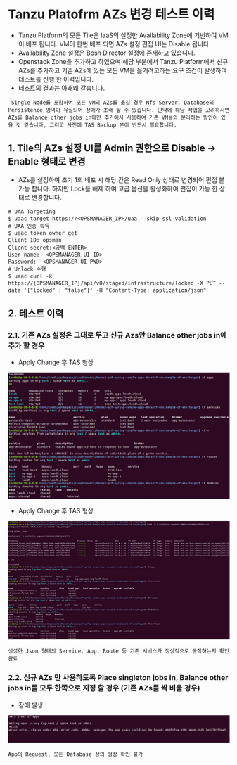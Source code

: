 # Tanzu Platofrm AZs 변경 테스트 이력

- Tanzu Platform의 모든 Tile은 IaaS의 설정한 Availability Zone에 기반하여 VM이 배포 됩니다. VM이 한번 배포 되면 AZs 설정 편집 UI는 Disable 됩니다.
- Availability Zone 설정은 Bosh Director 설정에 존재하고 있습니다.
- Openstack Zone을 추가하고 하였으며 해당 부분에서 Tanzu Platform에서 신규 AZs를 추가하고 기존 AZs에 있는 모든 VM을 옮기려고하는 요구 조건이 발생하여 테스트를 진행 한 이력입니다.
- 테스트의 결과는 아래왜 같습니다.

` Single Node를 포함하여 모든 VM의 AZs를 옮길 경우 Nfs Server, Database의 Persistence 영역이 유실되어 장애가 초래 할 수 있습니다. 만약에 해당 작업을 고려하시면 AZs를 Balance other jobs in에만 추가해서 사용하여 기존 VM들의 분리하는 방안이 있을 것 같습니다, 그리고 사전에 TAS Backup 본이 반드시 필요합니다.`

## 1. Tile의 AZs 설정 UI를 Admin 권한으로 Disable -> Enable 형태로 변경

- AZs를 설정하여 초기 1회 배포 시 해당 칸은 Read Only 상태로 변경되어 편집 불가능 합니다. 하지만 Lock을 해제 하여 고급 옵션을 활성화하여 편집이 가능 한 상태로 변경합니다.



```
# UAA Targeting
$ uaac target https://<OPSMANAGER_IP>/uaa --skip-ssl-validation
# UAA 인증 획득
$ uaac token owner get
Client ID: opsman
Client secret:<공백 ENTER>
User name:  <OPSMANAGER UI ID>
Password:  <OPSMANAGER UI PWD>
# Unlock 수행
$ uaac curl -k https://{OPSMANAGER_IP}/api/v0/staged/infrastructure/locked -X PUT --data '{"locked" : "false"}' -H "Content-Type: application/json"
```

## 2. 테스트 이력

### 2.1. 기존 AZs 설정은 그대로 두고 신규 Azs만 Balance other jobs in에 추가 할 경우

- Apply Change 후 TAS 형상

![azs-1][azs-1]

[azs-1]:./images/azs-image-1.PNG

- Apply Change 후 TAS 형상

![azs-2][azs-2]

[azs-2]:./images/azs-image-2.PNG

`생성한 Json 형태의 Service, App, Route 등 기존 서비스가 정상적으로 동작하는지 확인 완료`

### 2.2. 신규 AZs 만 사용하도록 Place singleton jobs in, Balance other jobs in를 모두 한쪽으로 지정 할 경우 (기존 AZs를 싹 비울 경우)

- 장애 발생

![azs-3][azs-3]

[azs-3]:./images/azs-image-3.PNG

`App의 Request, 모든 Database 상의 형상 확인 불가`
